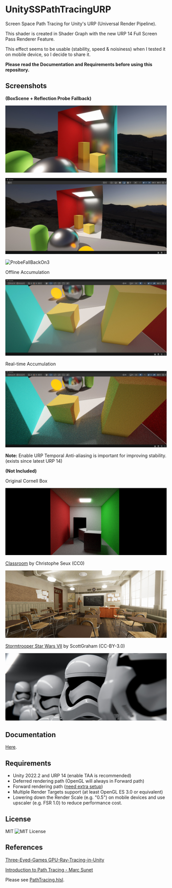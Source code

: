 UnitySSPathTracingURP
=============

 Screen Space Path Tracing for Unity's URP (Universal Render Pipeline).

 This shader is created in Shader Graph with the new URP 14 Full Screen Pass Renderer Feature.

 This effect seems to be usable (stability, speed & noisiness) when I tested it on mobile device, so I decide to share it.

 **Please read the Documentation and Requirements before using this repository.**
 
Screenshots
------------
**(BoxScene + Reflection Probe Fallback)**

 ![ProbeFallBackOn1](https://github.com/jiaozi158/UnitySSPathTracingURP/blob/main/Documentation/Images/BoxScene/ProbeFallBack1.jpg)

 ![ProbeFallBackOn2](https://github.com/jiaozi158/UnitySSPathTracingURP/blob/main/Documentation/Images/BoxScene/ProbeFallBack2.jpg)

 ![ProbeFallBackOn3](https://github.com/jiaozi158/UnitySSPathTracingURP/blob/main/Documentation/Images/BoxScene/EmissionFromReflectionProbe.jpg)

Offline Accumulation

 ![Converged](https://github.com/jiaozi158/UnitySSPathTracingURP/blob/main/Documentation/Images/BoxScene/URP_ScreenSpacePathTracing.jpg)

Real-time Accumulation

 ![Moving](https://github.com/jiaozi158/UnitySSPathTracingURP/blob/main/Documentation/Images/BoxScene/URP_ScreenSpacePathTracing_Moving.jpg)

 **Note:** Enable URP Temporal Anti-aliasing is important for improving stability. (exists since latest URP 14)

**(Not Included)**

Original Cornell Box

 ![OriginalCornellBox](https://github.com/jiaozi158/UnitySSPathTracingURP/blob/main/Documentation/Images/Others/OriginalCornellBox.jpg)

[Classroom](https://www.blender.org/download/demo-files/) by Christophe Seux (CC0)

 ![Classroom](https://github.com/jiaozi158/UnitySSPathTracingURP/blob/main/Documentation/Images/Others/Classroom.jpg)

[Stormtrooper Star Wars VII](https://www.blendswap.com/blend/13953) by ScottGraham (CC-BY-3.0)

 ![StormTrooper](https://github.com/jiaozi158/UnitySSPathTracingURP/blob/main/Documentation/Images/Others/StormTrooper.jpg)

Documentation
------------
[Here](https://github.com/jiaozi158/UnitySSPathTracingURP/blob/main/Documentation/Documentation.md).

Requirements
------------
- Unity 2022.2 and URP 14 (enable TAA is recommended)
- Deferred rendering path (OpenGL will always in Forward path)
- Forward rendering path ([need extra setup](https://github.com/jiaozi158/UnitySSPathTracingURP/blob/main/Documentation/ForwardPathSupport.md))
- Multiple Render Targets support (at least OpenGL ES 3.0 or equivalent)
- Lowering down the Render Scale (e.g. "0.5") on mobile devices and use upscaler (e.g. FSR 1.0) to reduce performance cost.

License
------------
MIT ![MIT License](http://img.shields.io/badge/license-MIT-blue.svg?style=flat)

References
------------
[Three-Eyed-Games GPU-Ray-Tracing-in-Unity](http://three-eyed-games.com/2018/05/03/gpu-ray-tracing-in-unity-part-1/)

[Introduction to Path Tracing - Marc Sunet](https://shellblade.net/files/slides/path-tracing.pdf)

Please see [PathTracing.hlsl](https://github.com/jiaozi158/UnitySSPathTracingURP/blob/main/Assets/Shaders/ScreenSpacePathTracing/PathTracing.hlsl).

